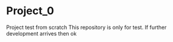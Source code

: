 # Project_0
Project test from scratch
This repository is only for test. If further development arrives then ok
